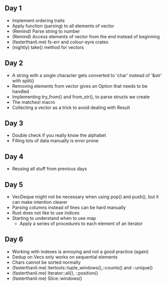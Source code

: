 ## Day 1
* Implement ordering traits
* Apply function (parsing) to all elements of vector
* (Remind) Parse string to number
* (Remind) Access elements of vector from the end instead of beginning
* (fasterthanli.me) fs-err and colour-eyre crates
* (nightly) take() method for vectors
## Day 2
* A string with a single character gets converted to 'char' instead of '&str' with split()
* Removing elements from vector gives an Option that needs to be handled
* Implementing try_from() and from_str(), to parse structs we create
* The matches! macro
* Collecting a vector as a trick to avoid dealing with Result
## Day 3
* Double check if you really know the alphabet
* Filling lots of data manually is error prone
## Day 4
* Reusing all stuff from previous days
## Day 5
* VecDeque might not be necessary when using pop() and push(), but it can make intention clearer
* Parsing columns instead of lines can be hard manually
* Rust does not like to use indices
* Starting to understand when to use map
    - Apply a series of procedures to each element of an iterator
## Day 6
* Working with indexes is annoying and not a good practice (again)
* Dedup on Vecs only works on sequential elements
* Chars cannot be sorted normally
* (fasterthanli.me) itertools::tuple_windows(),::counts() and ::unique()
* (fasterthanli.me) Iterator::all(), ::position()
* (fasterthanli.me) Slice::windows()